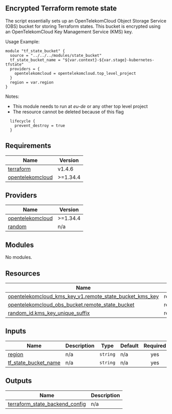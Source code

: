 ## Encrypted Terraform remote state

The script essentially sets up an OpenTelekomCloud Object Storage Service (OBS) bucket for storing Terraform states. 
This bucket is encrypted using an OpenTelekomCloud Key Management Service (KMS) key.

Usage Example:

```hcl
module "tf_state_bucket" {
  source = "../../../modules/state_bucket"
  tf_state_bucket_name = "${var.context}-${var.stage}-kubernetes-tfstate"
  providers = {
    opentelekomcloud = opentelekomcloud.top_level_project
  }
  region = var.region
}
```

Notes:
- This module needs to run at _eu-de_ or any other top level project
- The resource cannot be deleted because of this flag
```hcl
  lifecycle {
    prevent_destroy = true
  }
```
<!-- BEGIN_TF_DOCS -->
## Requirements

| Name | Version |
|------|---------|
| <a name="requirement_terraform"></a> [terraform](#requirement\_terraform) | v1.4.6 |
| <a name="requirement_opentelekomcloud"></a> [opentelekomcloud](#requirement\_opentelekomcloud) | >=1.34.4 |

## Providers

| Name | Version |
|------|---------|
| <a name="provider_opentelekomcloud"></a> [opentelekomcloud](#provider\_opentelekomcloud) | >=1.34.4 |
| <a name="provider_random"></a> [random](#provider\_random) | n/a |

## Modules

No modules.

## Resources

| Name | Type |
|------|------|
| [opentelekomcloud_kms_key_v1.remote_state_bucket_kms_key](https://registry.terraform.io/providers/opentelekomcloud/opentelekomcloud/latest/docs/resources/kms_key_v1) | resource |
| [opentelekomcloud_obs_bucket.remote_state_bucket](https://registry.terraform.io/providers/opentelekomcloud/opentelekomcloud/latest/docs/resources/obs_bucket) | resource |
| [random_id.kms_key_unique_suffix](https://registry.terraform.io/providers/hashicorp/random/latest/docs/resources/id) | resource |

## Inputs

| Name | Description | Type | Default | Required |
|------|-------------|------|---------|:--------:|
| <a name="input_region"></a> [region](#input\_region) | n/a | `string` | n/a | yes |
| <a name="input_tf_state_bucket_name"></a> [tf\_state\_bucket\_name](#input\_tf\_state\_bucket\_name) | n/a | `string` | n/a | yes |

## Outputs

| Name | Description |
|------|-------------|
| <a name="output_terraform_state_backend_config"></a> [terraform\_state\_backend\_config](#output\_terraform\_state\_backend\_config) | n/a |
<!-- END_TF_DOCS -->